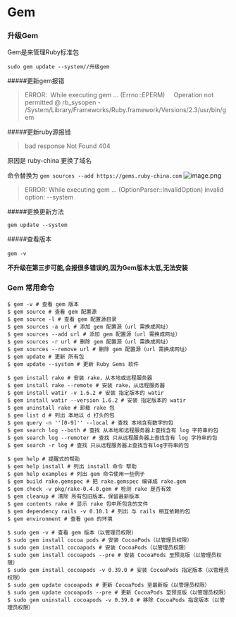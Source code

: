 # Gem 

### 升级Gem
Gem是来管理Ruby标准包<br>
```
sudo gem update --system//升级gem
```

#####更新gem报错
> ERROR:  While executing gem … (Errno::EPERM)
    Operation not permitted @ rb_sysopen - /System/Library/Frameworks/Ruby.framework/Versions/2.3/usr/bin/gem

#####更新ruby源报错 
> bad response Not Found 404

原因是 ruby-china 更换了域名

命令替换为 `gem sources --add https://gems.ruby-china.com`
![image.png](https://upload-images.jianshu.io/upload_images/1401554-4f48eef65218a6ba.png?imageMogr2/auto-orient/strip%7CimageView2/2/w/1240)


> ERROR:  While executing gem ... (OptionParser::InvalidOption)
    invalid option: --system

#####更换更新方法

`gem update --system`

#####查看版本
```
gem -v 　
```
**不升级在第三步可能,会报很多错误的,因为Gem版本太低,无法安装**


### Gem 常用命令

```
$ gem -v # 查看 gem 版本
$ gem source # 查看 gem 配置源
$ gem source -l # 查看 gem 配置源目录
$ gem sources -a url # 添加 gem 配置源（url 需换成网址）
$ gem sources --add url # 添加 gem 配置源（url 需换成网址）
$ gem sources -r url # 删除 gem 配置源（url 需换成网址）
$ gem sources --remove url # 删除 gem 配置源（url 需换成网址）
$ gem update # 更新 所有包
$ gem update --system # 更新 Ruby Gems 软件

$ gem install rake # 安装 rake，从本地或远程服务器
$ gem install rake --remote # 安装 rake，从远程服务器
$ gem install watir -v 1.6.2 # 安装 指定版本的 watir
$ gem install watir --version 1.6.2 # 安装 指定版本的 watir
$ gem uninstall rake # 卸载 rake 包
$ gem list d # 列出 本地以 d 打头的包
$ gem query -n ''[0-9]'' --local # 查找 本地含有数字的包
$ gem search log --both # 查找 从本地和远程服务器上查找含有 log 字符串的包
$ gem search log --remoter # 查找 只从远程服务器上查找含有 log 字符串的包
$ gem search -r log # 查找 只从远程服务器上查找含有log字符串的包

$ gem help # 提醒式的帮助
$ gem help install # 列出 install 命令 帮助
$ gem help examples # 列出 gem 命令使用一些例子
$ gem build rake.gemspec # 把 rake.gemspec 编译成 rake.gem
$ gem check -v pkg/rake-0.4.0.gem # 检测 rake 是否有效
$ gem cleanup # 清除 所有包旧版本，保留最新版本
$ gem contents rake # 显示 rake 包中所包含的文件
$ gem dependency rails -v 0.10.1 # 列出 与 rails 相互依赖的包
$ gem environment # 查看 gem 的环境

$ sudo gem -v # 查看 gem 版本（以管理员权限）
$ sudo gem install cocoa pods # 安装 CocoaPods（以管理员权限）
$ sudo gem install cocoapods # 安装 CocoaPods（以管理员权限）
$ sudo gem install cocoapods --pre # 安装 CocoaPods 至预览版（以管理员权限）
$ sudo gem install cocoapods -v 0.39.0 # 安装 CocoaPods 指定版本（以管理员权限）
$ sudo gem update cocoapods # 更新 CocoaPods 至最新版（以管理员权限）
$ sudo gem update cocoapods --pre # 更新 CocoaPods 至预览版（以管理员权限）
$ sudo gem uninstall cocoapods -v 0.39.0 # 移除 CocoaPods 指定版本（以管理员权限）
```